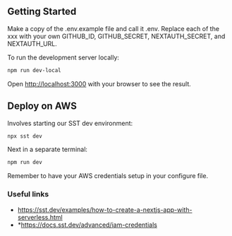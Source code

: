 ## Getting Started

Make a copy of the .env.example file and call it .env. Replace each of the xxx with your own GITHUB_ID, GITHUB_SECRET, NEXTAUTH_SECRET, and NEXTAUTH_URL.

To run the development server locally:

```bash
npm run dev-local
```

Open [http://localhost:3000](http://localhost:3000) with your browser to see the result.

## Deploy on AWS

Involves starting our SST dev environment:

```bash
npx sst dev
```

Next in a separate terminal:

```bash
npm run dev
```

Remember to have your AWS credentials setup in your configure file.

### Useful links

- https://sst.dev/examples/how-to-create-a-nextjs-app-with-serverless.html
- *https://docs.sst.dev/advanced/iam-credentials